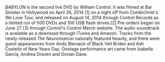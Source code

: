 _BABYLON_ is the second live DVD by William Control. It was filmed at Bar Sinister in Hollywood on April 26, 2014 [1] on a night off from Combichrist's We Love Tour, and released on August 14, 2014 through Control Records as a limited run of 500 DVDs and 100 USB flash drives.[2] Pre-orders began on June 27 [3] through Control's Control Merch website. The audio soundtrack is available as a download through iTunes and Amazon. Tracks from the newly released _The Neuromancer_ naturally featured heavily, and there were guest appearances from Andy Biersack of Black Veil Brides and Ash Costello of New Years Day. Onstage performance art came from Isabella Garcia, Andrea Draven and Dorian Dane.
